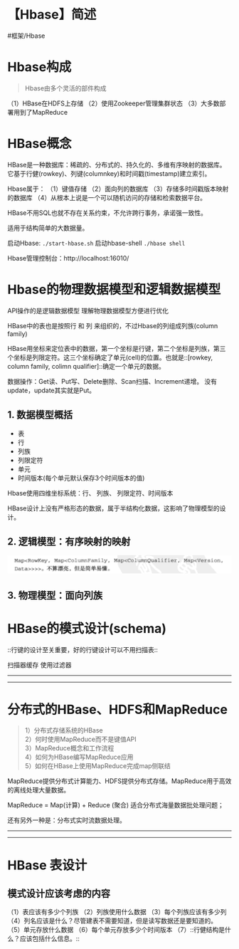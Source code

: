 # 【Hbase】简述
#框架/Hbase

# Hbase构成
> Hbase由多个灵活的部件构成  

（1）HBase在HDFS上存储
（2）使用Zookeeper管理集群状态
（3）大多数部署用到了MapReduce

# HBase概念
HBase是一种数据库：稀疏的、分布式的、持久化的、多维有序映射的数据库。它基于行健(rowkey)、列键(columnkey)和时间戳(timestamp)建立索引。

Hbase属于：
（1）键值存储
（2）面向列的数据库
（3）存储多时间戳版本映射的数据库
（4）从根本上说是一个可以随机访问的存储和检索数据平台。

HBase不用SQL也就不存在关系约束，不允许跨行事务，承诺强一致性。

适用于结构简单的大数据量。

启动Hbase:  `./start-hbase.sh` 
启动hbase-shell `./hbase shell`

Hbase管理控制台：http://localhost:16010/


# Hbase的物理数据模型和逻辑数据模型
API操作的是逻辑数据模型
理解物理数据模型方便进行优化

HBase中的表也是按照行 和 列 来组织的，不过Hbase的列组成列族(column family)

HBase用坐标来定位表中的数据，第一个坐标是行键，第二个坐标是列族，第三个坐标是列限定符。这三个坐标确定了单元(cell)的位置。也就是::[rowkey, column family, colimn qualifier]::确定一个单元的数据。

数据操作：Get读、Put写、Delete删除、Scan扫描、Increment递增。 没有update，update其实就是Put。

## 1. 数据模型概括
* 表
* 行
* 列族
* 列限定符
* 单元
* 时间版本(每个单元默认保存3个时间版本的值)

Hbase使用四维坐标系统：行、 列族、 列限定符、时间版本

HBase设计上没有严格形态的数据，属于半结构化数据，这影响了物理模型的设计。

## 2. 逻辑模型：有序映射的映射

![hbase1](../../picture/hbase1.png)

## 3. 物理模型：面向列族

# HBase的模式设计(schema)

::行键的设计至关重要，好的行键设计可以不用扫描表::

扫描器缓存
使用过滤器
- - - -
- - - -
# 分布式的HBase、HDFS和MapReduce
> 1）分布式存储系统的HBase  
> 2）何时使用MapReduce而不是键值API  
> 3）MapReduce概念和工作流程  
> 4）如何为HBase编写MapReduce应用  
> 5）如何在HBase上使用MapReduce完成map侧联结  

MapReduce提供分布式计算能力、HDFS提供分布式存储。MapReduce用于高效的离线处理大量数据。

MapReduce = Map(计算) + Reduce (聚合)  适合分布式海量数据批处理问题；

还有另外一种是：分布式实时流数据处理。

- - - -
- - - -

# HBase 表设计
## 模式设计应该考虑的内容
（1）表应该有多少个列族
（2）列族使用什么数据
（3）每个列族应该有多少列
（4）列名应该是什么？尽管建表不需要知道，但是读写数据还是要知道的。
（5）单元存放什么数据
（6）每个单元存放多少个时间版本
（7）::行健结构是什么？应该包括什么信息。::



